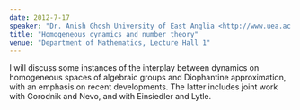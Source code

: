 ```yaml
---
date: 2012-7-17
speaker: "Dr. Anish Ghosh University of East Anglia <http://www.uea.ac.uk/>"
title: "Homogeneous dynamics and number theory"
venue: "Department of Mathematics, Lecture Hall 1"
---
```

I will discuss some instances of the interplay between dynamics
on homogeneous spaces of algebraic groups and Diophantine approximation,
with an emphasis on recent developments. The latter includes joint work
with Gorodnik and Nevo, and with Einsiedler and Lytle.
